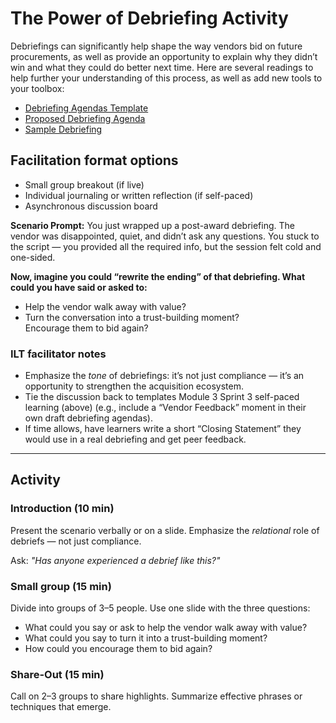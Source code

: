 # The Power of Debriefing Activity

Debriefings can significantly help shape the way vendors bid on future procurements, as well as provide an opportunity to explain why they didn’t win and what they could do better next time.  Here are several readings to help further your understanding of this process, as well as add new tools to your toolbox:

* [Debriefing Agendas Template](https://github.com/usds/ditap-curriculum-update/blob/main/3_Curriculum/3B_DITAP-Core-Curriculum/Module-3/In-Class-Materials/Debriefing%20Agendas%20Template.md)   
* [Proposed Debriefing Agenda](https://github.com/usds/ditap-curriculum-update/blob/main/3_Curriculum/3B_DITAP-Core-Curriculum/Module-3/In-Class-Materials/Proposed%20Debriefing%20Agenda%20Template.md)   
* [Sample Debriefing ](https://drive.google.com/file/d/1aj0kc7BuR4kkgcQfFhgKGoKo3UG2dkYo/view?usp=drive_link) 

## Facilitation format options

* Small group breakout (if live)  
* Individual journaling or written reflection (if self-paced)  
* Asynchronous discussion board

**Scenario Prompt:**  You just wrapped up a post-award debriefing. The vendor was disappointed, quiet, and didn’t ask any questions. You stuck to the script — you provided all the required info, but the session felt cold and one-sided.

**Now, imagine you could “rewrite the ending” of that debriefing. What could you have said or asked to:**

* Help the vendor walk away with value?  
* Turn the conversation into a trust-building moment?  
  Encourage them to bid again?

### ILT facilitator notes

* Emphasize the *tone* of debriefings: it’s not just compliance — it’s an opportunity to strengthen the acquisition ecosystem.  
* Tie the discussion back to templates Module 3 Sprint 3 self-paced learning (above) (e.g., include a “Vendor Feedback” moment in their own draft debriefing agendas).  
* If time allows, have learners write a short “Closing Statement” they would use in a real debriefing and get peer feedback.

___________________________________________

## Activity

### Introduction (10 min) 
Present the scenario verbally or on a slide. Emphasize the *relational* role of debriefs — not just compliance. 

Ask: *"Has anyone experienced a debrief like this?"*  

### Small group (15 min) 
Divide into groups of 3–5 people. Use one slide with the three questions:

* What could you say or ask to help the vendor walk away with value?  
* What could you say to turn it into a trust-building moment?  
* How could you encourage them to bid again?

### Share-Out (15 min) 
Call on 2–3 groups to share highlights. Summarize effective phrases or techniques that emerge.
